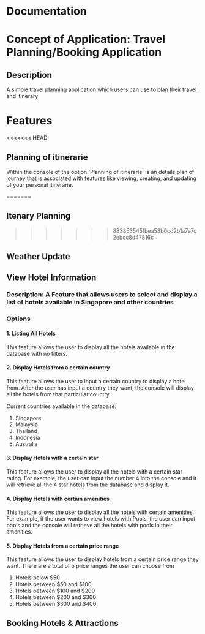 # Documentation

<h1> Concept of Application: Travel Planning/Booking Application </h1>

<h2> Description </h2>
<p> A simple travel planning application which users can use to plan their travel and itinerary </p>

<h1> Features </h1>

<<<<<<< HEAD
<h2> Planning of itinerarie </h2>
<p>Within the console of the option 'Planning of itinerarie' is an details plan of journey that is associated with features like viewing, creating, and updating of your personal itinerarie.</p>



=======
<h2> Itenary Planning </h2>
  
>>>>>>> 883853545fbea53b0cd2b1a7a7c2ebcc8d47816c
<h2> Weather Update </h2>

<h2> View Hotel Information </h2>
<h3> Description: A Feature that allows users to select and display a list of hotels available in Singapore and other countries </h3>
<h3> Options </h3>
<h4> 1. Listing All Hotels </h4>
<p> This feature allows the user to display all the hotels available in the database with no filters. </p>

<h4> 2. Display Hotels from a certain country </h4>
<p> This feature allows the user to input a certain country to display a hotel from. After the user has input a country they want, the console will display all the hotels from that particular country. 
  
Current countries available in the database:
1. Singapore
2. Malaysia
3. Thailand
4. Indonesia
5. Australia
</p>

<h4> 3. Display Hotels with a certain star </h4>
<p> This feature allows the user to display all the hotels with a certain star rating. For example, the user can input the number 4 into the console and it will retrieve all the 4 star hotels from the database and display it. </p>

<h4> 4. Display Hotels with certain amenities </h4>
<p> This feature allows the user to display all the hotels with certain amenities. For example, if the user wants to view hotels with Pools, the user can input pools and the console will retrieve all the hotels with pools in their amenities. </p>

<h4> 5. Display Hotels from a certain price range </h4>
<p> This feature allows the user to display hotels from a certain price range they want. There are a total of 5 price ranges the user can choose from

  1. Hotels below $50
  2. Hotels between $50 and $100
  3. Hotels between $100 and $200
  4. Hotels between $200 and $300
  5. Hotels between $300 and $400


</p>

<h2> Booking Hotels & Attractions </h2>
